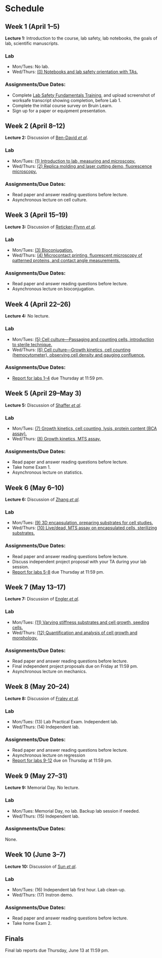 # Schedule

## Week 1 (April 1–5)

**Lecture 1:** Introduction to the course, lab safety, lab notebooks, the goals of lab, scientific manuscripts.

### Lab

- Mon/Tues: No lab.
- Wed/Thurs: [(0) Notebooks and lab safety orientation with TAs.](lab0.html)

### Assignments/Due Dates:

- Complete [Lab Safety Fundamentals Training](https://worksafe.ucla.edu/), and upload screenshot of worksafe transcript showing completion, before Lab 1.
- Complete the initial course survey on Bruin Learn.
- Sign up for a paper or equipment presentation.

## Week 2 (April 8–12)

**Lecture 2:** Discussion of [Ben-David *et al*](https://doi.org/10.1038/s41586-018-0409-3).

### Lab

- Mon/Tues: [(1) Introduction to lab, measuring and microscopy.](lab1.html)
- Wed/Thurs: [(2) Replica molding and laser cutting demo, fluorescence microscopy.](lab2.html)

### Assignments/Due Dates:

- Read paper and answer reading questions before lecture.
- Asynchronous lecture on cell culture.

## Week 3 (April 15–19)

**Lecture 3:** Discussion of [Reticker-Flynn *et al*](https://doi.org/10.1038/ncomms2128).

### Lab

- Mon/Tues: [(3) Bioconjugation.](lab3.html)
- Wed/Thurs: [(4) Microcontact printing, fluorescent microscopy of patterned proteins, and contact angle measurements.](lab4.html)

### Assignments/Due Dates:

- Read paper and answer reading questions before lecture.
- Asynchronous lecture on bioconjugation.

## Week 4 (April 22–26)

**Lecture 4:** No lecture.

### Lab

- Mon/Tues: [(5) Cell culture—Passaging and counting cells, introduction to sterile technique.](lab5.html)
- Wed/Thurs: [(6) Cell culture—Growth kinetics, cell counting (hemocytometer), observing cell density and gauging confluence.](lab6.html)

### Assignments/Due Dates:

- [Report for labs 1–4](Report-Guideline.html) due Thursday at 11:59 pm.

## Week 5 (April 29–May 3)

**Lecture 5:** Discussion of [Shaffer *et al*](https://www.nature.com/articles/nature22794).

### Lab

- Mon/Tues: [(7) Growth kinetics, cell counting, lysis, protein content (BCA assay).](lab7.html)
- Wed/Thurs: [(8) Growth kinetics, MTS assay.](lab8.html)

### Assignments/Due Dates:

- Read paper and answer reading questions before lecture.
- Take home Exam 1.
- Asynchronous lecture on statistics.

## Week 6 (May 6–10)

**Lecture 6:** Discussion of [Zhang *et al*](https://doi.org/10.1038/s41551-020-0582-1).

### Lab

- Mon/Tues: [(9) 3D encapsulation, preparing substrates for cell studies.](lab9.html)
- Wed/Thurs: [(10) Live/dead, MTS assay on encapsulated cells, sterilizing substrates.](labA.html)

### Assignments/Due Dates:

- Read paper and answer reading questions before lecture.
- Discuss independent project proposal with your TA during your lab session.
- [Report for labs 5-8](Report-Guideline.html) due Thursday at 11:59 pm.

## Week 7 (May 13–17)

**Lecture 7:** Discussion of [Engler *et al*](https://doi.org/10.1016/j.cell.2006.06.044).

### Lab

- Mon/Tues: [(11) Varying stiffness substrates and cell growth, seeding cells.](labB.html)
- Wed/Thurs: [(12) Quantification and analysis of cell growth and morphology.](labC.html)

### Assignments/Due Dates:

- Read paper and answer reading questions before lecture.
- Final independent project proposals due on Friday at 11:59 pm.
- Asynchronous lecture on mechanics.

## Week 8 (May 20–24)

**Lecture 8:** Discussion of [Fraley *et al*](https://www.nature.com/articles/ncb2062).

### Lab

- Mon/Tues: (13) Lab Practical Exam. Independent lab.
- Wed/Thurs: (14) Independent lab.

### Assignments/Due Dates:

- Read paper and answer reading questions before lecture.
- Asynchronous lecture on regression
- [Report for labs 9-12](Report-Guideline.html) due on Thursday at 11:59 pm.

## Week 9 (May 27–31)

**Lecture 9:** Memorial Day. No lecture.

### Lab

- Mon/Tues: Memorial Day, no lab. Backup lab session if needed.
- Wed/Thurs: (15) Independent lab.

### Assignments/Due Dates:

None.

## Week 10 (June 3–7)

**Lecture 10:** Discussion of [Sun *et al*](http://www.nature.com/doifinder/10.1038/nature11409).

### Lab

- Mon/Tues: (16) Independent lab first hour. Lab clean-up. 
- Wed/Thurs: (17) Instron demo.

### Assignments/Due Dates:

- Read paper and answer reading questions before lecture.
- Take home Exam 2.

## Finals

Final lab reports due Thursday, June 13 at 11:59 pm.
